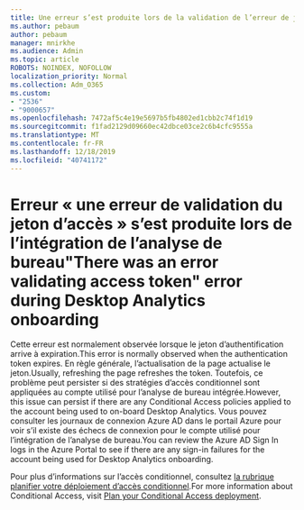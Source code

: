 ```yaml
---
title: Une erreur s’est produite lors de la validation de l’erreur de jeton d’accès lors de l’intégration de l’analyse de bureau
ms.author: pebaum
author: pebaum
manager: mnirkhe
ms.audience: Admin
ms.topic: article
ROBOTS: NOINDEX, NOFOLLOW
localization_priority: Normal
ms.collection: Adm_O365
ms.custom:
- "2536"
- "9000657"
ms.openlocfilehash: 7472af5c4e19e5697b5fb4802ed1cbb2c74f1d19
ms.sourcegitcommit: f1fad2129d09660ec42dbce03ce2c6b4cfc9555a
ms.translationtype: MT
ms.contentlocale: fr-FR
ms.lasthandoff: 12/18/2019
ms.locfileid: "40741172"
---
```

# <a name="there-was-an-error-validating-access-token-error-during-desktop-analytics-onboarding"></a><span data-ttu-id="3ba77-102">Erreur « une erreur de validation du jeton d’accès » s’est produite lors de l’intégration de l’analyse de bureau</span><span class="sxs-lookup"><span data-stu-id="3ba77-102">"There was an error validating access token" error during Desktop Analytics onboarding</span></span>

<span data-ttu-id="3ba77-103">Cette erreur est normalement observée lorsque le jeton d’authentification arrive à expiration.</span><span class="sxs-lookup"><span data-stu-id="3ba77-103">This error is normally observed when the authentication token expires.</span></span> <span data-ttu-id="3ba77-104">En règle générale, l’actualisation de la page actualise le jeton.</span><span class="sxs-lookup"><span data-stu-id="3ba77-104">Usually, refreshing the page refreshes the token.</span></span> <span data-ttu-id="3ba77-105">Toutefois, ce problème peut persister si des stratégies d’accès conditionnel sont appliquées au compte utilisé pour l’analyse de bureau intégrée.</span><span class="sxs-lookup"><span data-stu-id="3ba77-105">However, this issue can persist if there are any Conditional Access policies applied to the account being used to on-board Desktop Analytics.</span></span> <span data-ttu-id="3ba77-106">Vous pouvez consulter les journaux de connexion Azure AD dans le portail Azure pour voir s’il existe des échecs de connexion pour le compte utilisé pour l’intégration de l’analyse de bureau.</span><span class="sxs-lookup"><span data-stu-id="3ba77-106">You can review the Azure AD Sign In logs in the Azure Portal to see if there are any sign-in failures for the account being used for Desktop Analytics onboarding.</span></span>

<span data-ttu-id="3ba77-107">Pour plus d’informations sur l’accès conditionnel, consultez [la rubrique planifier votre déploiement d’accès conditionnel](https://docs.microsoft.com/azure/active-directory/conditional-access/plan-conditional-access).</span><span class="sxs-lookup"><span data-stu-id="3ba77-107">For more information about Conditional Access, visit [Plan your Conditional Access deployment](https://docs.microsoft.com/azure/active-directory/conditional-access/plan-conditional-access).</span></span>